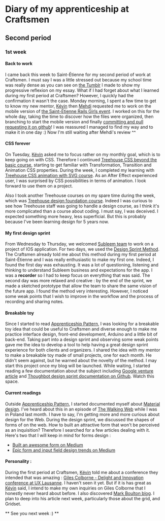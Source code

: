 # Diary of my apprenticeship at Craftsmen
## Second period
### 1st week

#### Back to work
I came back this week to Saint-Étienne for my second period of work at Craftsmen. I must say I was a little stressed out because my school time was really dense as you can see on [the Tumblr](http://histoire-sensible.tumblr.com) I made to show my progressive reflexion on my essay. What if I had forget about what I learned during my first period at Craftsmen? However, I quickly had the confirmation it wasn't the case. Monday morning, I spent a few time to get to know my new mentor, [Kévin](https://github.com/kevcha) then [Mehdi](https://github.com/mehlah) requested me to work on the mobile version of [the Saint-Étienne Rails Girls event](http://railsgirls.webenvert.fr). I worked on this for the whole day, taking the time to discover how the files were organized, then branching to start the mobile version and finally [committing and pull requesting it on github](https://github.com/craftsmen/railsgirls-saintetienne/pull/2#issuecomment-143978220)!
I was reassured I managed to find my way and to make it in one day :)
Now I'm still waiting after Mehdi's review ^^

#### CSS forever

On Tuesday, [Kévin](https://github.com/kevcha) asked me to focus rather on my monthly goal, which is to keep going on with CSS. Therefore I continued [Treehouse CSS beyond the basic course](http://teamtreehouse.com/library/css-beyond-the-basics#css-animation-basics), starting to get familiar with Transformation, Transition and Animation CSS properties. During the week, I completed my learning with [Treehouse CSS animation with SVG course](http://teamtreehouse.com/library/css-beyond-the-basics#css-animation-basics). As an After Effect experienced user, I was surprised by CSS possibilities in terms of animation. I look forward to use them on a project.

Also I took another Treehouse courses on my spare time during the week, which was [Treehouse design foundation course](http://teamtreehouse.com/library/design-foundations). Indeed I was curious to see how Treehouse staff was going to handle a design course, as I think it's more complicated than a course about coding. I must say, I was deceived. I expected something more heavy, less superficial. But this is probably because I've been learning design for 5 years now.

#### My first design sprint

From Wednesday to Thursday, we welcomed [Subleem team](https://www.subleem.com) to work on a project of IOS application. For two days, we used the [Design Sprint Method](https://developers.google.com/design-sprint/downloads/DesignSprintMethods.pdf). The Craftsmen already told me about this method during my first period at Saint-Étienne and I was really enthusiastic to make my first one.
Indeed, I found the first day was exhausting. It was a lot of questioning, listening and thinking to understand Subleem business and expectations for the app. I was a **recorder** so I had to keep focus on everything that was said.
The second day was more relaxed and creative : by the end of the sprint, we made a sketched prototype that allow the team to share the same vision of the future app.
I found the method very interesting. However, I noticed some weak points that I wish to improve in the workflow and the process of recording and sharing notes.

#### Breakable toy

Since I started to read [Apprenticeship Pattern](http://chimera.labs.oreilly.com/books/1234000001813/index.html), I was looking for a breakable toy idea that could be useful to Craftsmen and diverse enough to make me practice interface design, front-end development, Arduino and a little bit of back-end. Taking part into a design sprint and observing some weak points gave me the idea to develop a tool to help having a great design sprint experience for both clients and organizers. I shared the idea with my mentor to make a breakable toy made of small projects, one for each month. He didn't seem against, but he warned about the novelty of the method. I may start this project once my blog will be launched. While waiting, I started reading a few documentation about the subject including [Google venture article](http://www.gv.com/sprint/) and [Thoughbot design sprint documentation on Github](https://github.com/thoughtbot/design-sprint). Watch this space.

#### Current readings

Outside [Apprenticeship Pattern](http://chimera.labs.oreilly.com/books/1234000001813/index.html), I started documented myself about [Material design](https://www.google.com/design/spec/what-is-material/material-properties.html#). I've heard about this in an episode of [The Walking Web](http://www.thewalkingweb.fr) while I was in Poland last month. I have to say, I'm getting more and more curious about design for the Web. During the design sprint, we discussed the shapes of forms of on the web. How to built an attractive form that won't be perceived as an inquisition? Therefore I searched for a few articles dealing with it. Here's two that I will keep in mind for forms design :
* [Built an awesome form on Medium](https://medium.com/@kubachrzecijanek/how-to-build-an-awesome-form-1e9b2c1bd00d)
* [Epic form and input field design trends on Medium](https://medium.com/@saijogeorge/creative-form-input-field-design-examples-bfe5dd50808a)

#### Personality :

During the first period at Craftsmen, [Kévin](https://github.com/kevcha) told me about a conference they intended that was amazing : [Giles Colborne - Delight and Innovation conference at UX Lausanne](https://vimeo.com/98204333). I haven't seen it yet. But if it is has great as [Kévin](https://github.com/kevcha) said, I intend to make my own inquiries on Giles Colborne that I honestly never heard about before. I also discovered
[Mark Boulton blog](http://www.markboulton.co.uk). I plan to deep into his article next week, particularly those about the grid, and Gridset.

** See you next week :) **
